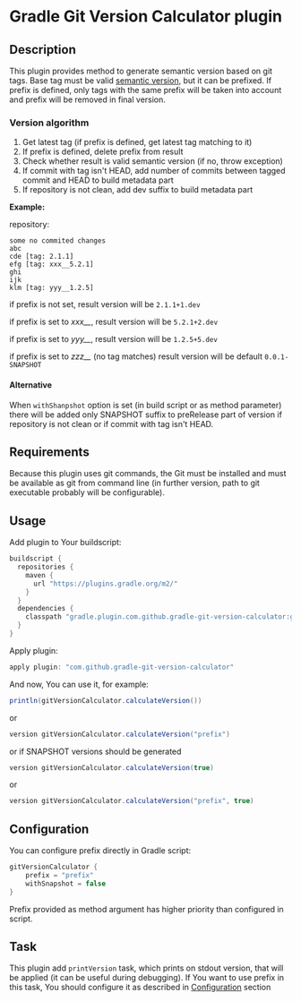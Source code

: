 # Gradle Git Version Calculator plugin

## Description
This plugin provides method to generate semantic version based on git tags. Base tag must be valid [semantic version](http://semver.org/), but it can be prefixed.
If prefix is defined, only tags with the same prefix will be taken into account and prefix will be removed in final version.

### Version algorithm

1) Get latest tag (if prefix is defined, get latest tag matching to it)
2) If prefix is defined, delete prefix from result
3) Check whether result is valid semantic version (if no, throw exception)
4) If commit with tag isn't HEAD, add number of commits between tagged commit and HEAD to build metadata part
5) If repository is not clean, add dev suffix to build metadata part

**Example:**

repository:
```
some no commited changes
abc
cde [tag: 2.1.1]
efg [tag: xxx__5.2.1]
ghi
ijk
klm [tag: yyy__1.2.5]
```

if prefix is not set, result version will be `2.1.1+1.dev`

if prefix is set to *xxx__*, result version will be `5.2.1+2.dev`

if prefix is set to *yyy__*, result version will be `1.2.5+5.dev`

if prefix is set to *zzz__* (no tag matches) result version will be default `0.0.1-SNAPSHOT`

#### Alternative

When `withShanpshot` option is set (in build script or as method parameter) there will be added only SNAPSHOT suffix to preRelease part of version if repository is not clean or if commit with tag isn't HEAD.

## Requirements
Because this plugin uses git commands, the Git must be installed and must be available as git from command line (in further version, path to git executable probably will be configurable).

## Usage
Add plugin to Your buildscript:
```groovy
buildscript {
  repositories {
    maven {
      url "https://plugins.gradle.org/m2/"
    }
  }
  dependencies {
    classpath "gradle.plugin.com.github.gradle-git-version-calculator:gradle-git-version-calculator:1.0.0"
  }
}
```

Apply plugin:
```groovy
apply plugin: "com.github.gradle-git-version-calculator"
```

And now, You can use it, for example:

```groovy
println(gitVersionCalculator.calculateVersion())
```

or


```groovy
version gitVersionCalculator.calculateVersion("prefix")
```

or if SNAPSHOT versions should be generated

```groovy
version gitVersionCalculator.calculateVersion(true)
```

or

```groovy
version gitVersionCalculator.calculateVersion("prefix", true)
```

## Configuration
You can configure prefix directly in Gradle script:

```groovy
gitVersionCalculator {
    prefix = "prefix"
    withSnapshot = false
}
```
Prefix provided as method argument has higher priority than configured in script.

## Task
This plugin add `printVersion` task, which prints on stdout version, that will be applied (it can be useful during debugging).
If You want to use prefix in this task, You should configure it as described in [Configuration](#configuration) section
